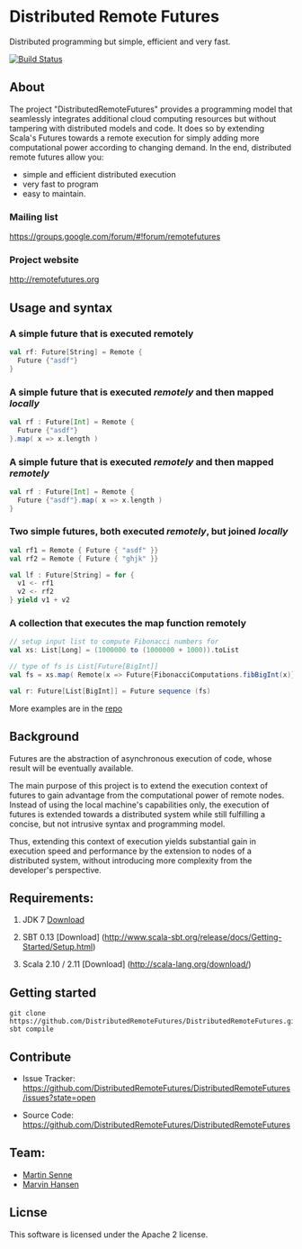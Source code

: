 # Distributed Remote Futures

Distributed programming but simple, efficient and very fast.

<!-- [![Build Status](https://secure.travis-ci.org/scala/async.png)](http://travis-ci.org/scala/async) -->
[![Build Status](https://travis-ci.org/DistributedRemoteFutures/DistributedRemoteFutures.svg?branch=master)](https://travis-ci.org/DistributedRemoteFutures/DistributedRemoteFutures)


## About

The project "DistributedRemoteFutures" provides a programming model that seamlessly integrates additional cloud computing resources
but without tampering with distributed models and code. It does so by extending Scala's Futures towards a remote execution for simply
adding more computational power according to changing demand. In the end, distributed remote futures allow you:
- simple and efficient distributed execution
- very fast to program
- easy to maintain.
 
### Mailing list
https://groups.google.com/forum/#!forum/remotefutures
### Project website
http://remotefutures.org

## Usage and syntax

### A simple future that is executed remotely
```scala
val rf: Future[String] = Remote {
  Future {"asdf"}
}
```

### A simple future that is executed *remotely* and then mapped *locally*
```scala
val rf : Future[Int] = Remote {
  Future {"asdf"}
}.map( x => x.length )
```

### A simple future that is executed *remotely* and then mapped *remotely*
```scala
val rf : Future[Int] = Remote {
  Future {"asdf"}.map( x => x.length )
}
```

### Two simple futures, both executed *remotely*, but joined *locally*
```scala
val rf1 = Remote { Future { "asdf" }}
val rf2 = Remote { Future { "ghjk" }}

val lf : Future[String] = for {
  v1 <- rf1
  v2 <- rf2
} yield v1 + v2
```

### A collection that executes the map function remotely
```scala
// setup input list to compute Fibonacci numbers for
val xs: List[Long] = (1000000 to (1000000 + 1000)).toList

// type of fs is List[Future[BigInt]]
val fs = xs.map( Remote(x => Future{FibonacciComputations.fibBigInt(x)}) )

val r: Future[List[BigInt]] = Future sequence (fs)
```

More examples are in the [repo](https://github.com/DistributedRemoteFutures/DistributedRemoteFutures/tree/master/src/main/scala/org/remotefutures/examples)



## Background

Futures are the abstraction of asynchronous execution of code, whose result will be eventually available.

The main purpose of this project is to extend the execution context of futures to gain advantage from the computational power of remote nodes.
Instead of using the local machine's capabilities only, the execution of futures is extended towards a distributed system
while still fulfilling a concise, but not intrusive syntax and programming model.

Thus, extending this context of execution yields substantial gain in execution speed and performance
by the extension to nodes of a distributed system, without introducing more complexity from the developer's perspective.


Requirements:
--------

1) JDK 7 [Download](http://www.oracle.com/technetwork/java/javase/downloads/jdk7-downloads-1880260.html)

2) SBT 0.13 [Download] (http://www.scala-sbt.org/release/docs/Getting-Started/Setup.html)

3) Scala 2.10 / 2.11 [Download] (http://scala-lang.org/download/)



## Getting started

    git clone https://github.com/DistributedRemoteFutures/DistributedRemoteFutures.git
    sbt compile


## Contribute
- Issue Tracker: https://github.com/DistributedRemoteFutures/DistributedRemoteFutures/issues?state=open

- Source Code: https://github.com/DistributedRemoteFutures/DistributedRemoteFutures


## Team:
* [Martin Senne](https://github.com/MartinSenne/)
* [Marvin Hansen](https://github.com/marvin-hansen)


## Licnse

This software is licensed under the Apache 2 license.


